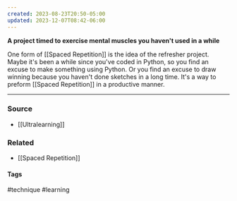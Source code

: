 ```yaml
---
created: 2023-08-23T20:50-05:00
updated: 2023-12-07T08:42-06:00
---
```

**A project timed to exercise mental muscles you haven't used in a while**

One form of [[Spaced Repetition]] is the idea of the refresher project. Maybe it's been a while since you've coded in Python, so you find an excuse to make something using Python. Or you find an excuse to draw winning because you haven't done sketches in a long time. It's a way to preform [[Spaced Repetition]] in a productive manner. 

---
### Source
- [[Ultralearning]]

### Related
- [[Spaced Repetition]]

#### Tags
#technique #learning 